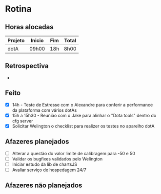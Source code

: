 # Rotina

## Horas alocadas

Projeto | Inicio | Fim | Total
--------|-------|-------|------
dotA    | 09h00 | 18h | 8h00

## Retrospectiva

- 

## Feito

- [x] 14h - Teste de Estresse com o Alexandre para conferir a performance da plataforma com vários dotAs
- [x] 15h a 15h30 - Reunião com o Jake para alinhar o "Dota tools" dentro do cfg server
- [x] Solicitar Welington o checklist para realizer os testes no aparelho dotA

## Afazeres planejados

- [ ] Alterar a questão do valor limite de calibragem para -50 e 50
- [ ] Validar os bugfixes validados pelo Welington
- [ ] Iniciar estudo da lib de chartsJS
- [ ] Avaliar serviço de hospedagem 24/7

## Afazeres não planejados


<!--stackedit_data:
eyJoaXN0b3J5IjpbMjExMzQ4OTk2OSwxMDY4NzkyNywtNjg4ND
U5Njg4LC0yNTAyMzc2NjAsNDg0MjE0NDcsNDc4NjE1MzAzLDE3
MzYxOTA1MDgsLTExNzk3ODM2OTksMjA2MTgxMjAzNywyMDY0MT
M1MTIxLC04MDE2OTE0NTIsMTcwODYwODE0NywxMTkwODQzNDY2
LDE5OTg4MjU5MzQsLTE4ODY1OTM0ODMsLTE3ODE4MjgyMzcsLT
E0OTAxMDA4ODEsMTE3NTQ0NzkxMiwtNjU4MzAwNzA2LC0yNTkx
NzQyOTNdfQ==
-->